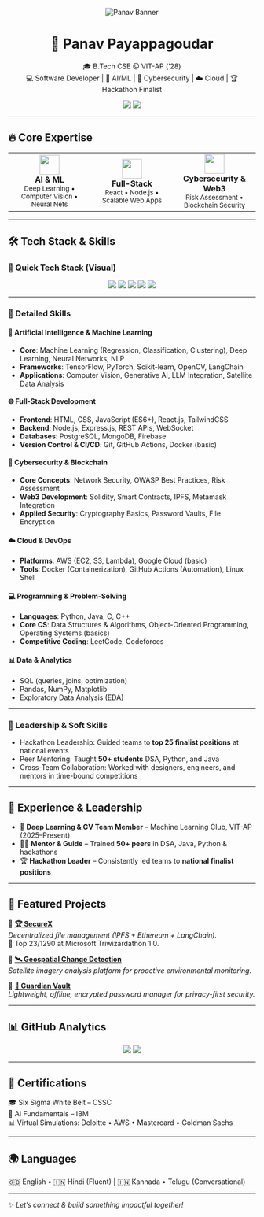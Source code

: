 <p align="center">
  <img src="https://placehold.co/1200x350/0D1117/7C3AED?text=Panav+Payappagoudar+⚡+AI+|+ML+|+Cybersecurity" alt="Panav Banner"/>
</p>

<div align="center">

# 🚀 **Panav Payappagoudar**
🎓 B.Tech CSE @ VIT-AP (’28)  
💻 Software Developer | 🤖 AI/ML | 🔐 Cybersecurity | ☁️ Cloud | 🏆 Hackathon Finalist  

<p>
<a href="https://www.linkedin.com/in/panav-payappagoudar/"><img src="https://img.shields.io/badge/LinkedIn-0A66C2?style=flat&logo=linkedin&logoColor=white"/></a>
<a href="mailto:panav.24bce7077@vitapstudent.ac.in"><img src="https://img.shields.io/badge/Email-D14836?style=flat&logo=gmail&logoColor=white"/></a>
</p>

</div>

---

## 🔥 Core Expertise
<table width="100%">
<tr>
<td align="center" width="33%">
<img src="https://cdn.jsdelivr.net/gh/devicons/devicon/icons/python/python-original.svg" width="40"/><br/>
<strong>AI & ML</strong><br/>
<sub>Deep Learning • Computer Vision • Neural Nets</sub>
</td>
<td align="center" width="33%">
<img src="https://cdn.jsdelivr.net/gh/devicons/devicon/icons/react/react-original.svg" width="40"/><br/>
<strong>Full-Stack</strong><br/>
<sub>React • Node.js • Scalable Web Apps</sub>
</td>
<td align="center" width="33%">
<img src="https://cdn.jsdelivr.net/gh/devicons/devicon/icons/solidity/solidity-original.svg" width="40"/><br/>
<strong>Cybersecurity & Web3</strong><br/>
<sub>Risk Assessment • Blockchain Security</sub>
</td>
</tr>
</table>

---

## 🛠️ Tech Stack & Skills  

### 🚀 Quick Tech Stack (Visual)
<p align="center">
  <!-- Programming -->
  <img src="https://skillicons.dev/icons?i=python,java,cpp,c" />
  <!-- AI/ML -->
  <img src="https://skillicons.dev/icons?i=tensorflow,pytorch" />
  <!-- Web/Fullstack -->
  <img src="https://skillicons.dev/icons?i=html,css,js,react,nodejs,express,mongodb,postgresql,firebase" />
  <!-- Cloud & DevOps -->
  <img src="https://skillicons.dev/icons?i=aws,gcp,docker,linux,git,github" />
  <!-- Blockchain & Security -->
  <img src="https://skillicons.dev/icons?i=solidity" />
</p>

---

### 📌 Detailed Skills

#### 🤖 Artificial Intelligence & Machine Learning
- **Core**: Machine Learning (Regression, Classification, Clustering), Deep Learning, Neural Networks, NLP  
- **Frameworks**: TensorFlow, PyTorch, Scikit-learn, OpenCV, LangChain  
- **Applications**: Computer Vision, Generative AI, LLM Integration, Satellite Data Analysis  

#### 🌐 Full-Stack Development
- **Frontend**: HTML, CSS, JavaScript (ES6+), React.js, TailwindCSS  
- **Backend**: Node.js, Express.js, REST APIs, WebSocket  
- **Databases**: PostgreSQL, MongoDB, Firebase  
- **Version Control & CI/CD**: Git, GitHub Actions, Docker (basic)  

#### 🔐 Cybersecurity & Blockchain
- **Core Concepts**: Network Security, OWASP Best Practices, Risk Assessment  
- **Web3 Development**: Solidity, Smart Contracts, IPFS, Metamask Integration  
- **Applied Security**: Cryptography Basics, Password Vaults, File Encryption  

#### ☁️ Cloud & DevOps
- **Platforms**: AWS (EC2, S3, Lambda), Google Cloud (basic)  
- **Tools**: Docker (Containerization), GitHub Actions (Automation), Linux Shell  

#### 💻 Programming & Problem-Solving
- **Languages**: Python, Java, C, C++  
- **Core CS**: Data Structures & Algorithms, Object-Oriented Programming, Operating Systems (basics)  
- **Competitive Coding**: LeetCode, Codeforces  

#### 📊 Data & Analytics
- SQL (queries, joins, optimization)  
- Pandas, NumPy, Matplotlib  
- Exploratory Data Analysis (EDA)  

---

### 🤝 Leadership & Soft Skills
- Hackathon Leadership: Guided teams to **top 25 finalist positions** at national events  
- Peer Mentoring: Taught **50+ students** DSA, Python, and Java  
- Cross-Team Collaboration: Worked with designers, engineers, and mentors in time-bound competitions  

---

## 💼 Experience & Leadership
- 🎯 **Deep Learning & CV Team Member** – Machine Learning Club, VIT-AP (2025–Present)  
- 👨‍🏫 **Mentor & Guide** – Trained **50+ peers** in DSA, Java, Python & hackathons  
- 🏆 **Hackathon Leader** – Consistently led teams to **national finalist positions**  

---

## 🚀 Featured Projects

💠 **[🏆 SecureX](https://github.com/dheerajs60/FinalSecureX)**  
*Decentralized file management (IPFS + Ethereum + LangChain).*  
🏅 Top 23/1290 at Microsoft Triwizardathon 1.0.  

💠 **[🛰️ Geospatial Change Detection](https://github.com/Dabbe-hub/Geospatial-Change-Detection-and-Alert-System)**  
*Satellite imagery analysis platform for proactive environmental monitoring.*  

💠 **[🔐 Guardian Vault](https://github.com/Hari4507/easy-secure-keep)**  
*Lightweight, offline, encrypted password manager for privacy-first security.*  

---

## 📊 GitHub Analytics
<p align="center">
<img src="https://github-readme-stats.vercel.app/api?username=Panav-Payappagoudar&show_icons=true&theme=tokyonight&hide_border=true&count_private=true"/>
<img src="https://github-readme-stats.vercel.app/api/top-langs/?username=Panav-Payappagoudar&layout=compact&theme=tokyonight&hide_border=true"/>
</p>

---

## 📜 Certifications
🎓 Six Sigma White Belt – CSSC  
🤖 AI Fundamentals – IBM  
📊 Virtual Simulations: Deloitte • AWS • Mastercard • Goldman Sachs  

---

## 🌍 Languages
🇬🇧 English • 🇮🇳 Hindi (Fluent) | 🇮🇳 Kannada • Telugu (Conversational)  

---

✨ *Let’s connect & build something impactful together!*  
